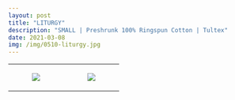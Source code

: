 ```yaml
---
layout: post
title: "LITURGY"
description: "SMALL | Preshrunk 100% Ringspun Cotton | Tultex"
date: 2021-03-08
img: /img/0510-liturgy.jpg
---
```




<table style="width:100%;"><tr><td style="vertical-align:top;">
      <figure class="tmblr-full" data-orig-height="2048" data-orig-width="1365" data-orig-src="https://concertshirts.netlify.app/shirts/0510/0510-01.jpg"><img src="https://64.media.tumblr.com/9654a74744bdb1a2db80a65fb6ee3347/8587d62c3b7534e8-13/s540x810/5cbcf68d7b65400397fdbc9f897f139820a152db.jpg" data-orig-height="2048" data-orig-width="1365" data-orig-src="https://concertshirts.netlify.app/shirts/0510/0510-01.jpg"/></figure></td>
    <td style="vertical-align:top;">
      <figure class="tmblr-full" data-orig-height="2048" data-orig-width="1365" data-orig-src="https://concertshirts.netlify.app/shirts/0510/0510-02.jpg"><img src="https://64.media.tumblr.com/62f96c08d2a293f6e973b62ba84c1510/8587d62c3b7534e8-f1/s540x810/32d3380e102ab8bec64bb747be63938a479b77b1.jpg" data-orig-height="2048" data-orig-width="1365" data-orig-src="https://concertshirts.netlify.app/shirts/0510/0510-02.jpg"/></figure></td>
  </tr></table>
